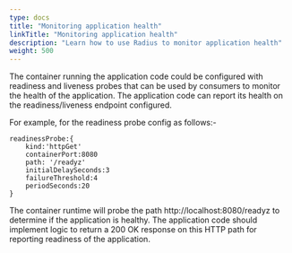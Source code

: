 ```yaml
---
type: docs
title: "Monitoring application health"
linkTitle: "Monitoring application health"
description: "Learn how to use Radius to monitor application health"
weight: 500
---
```


The container running the application code could be configured with readiness and liveness probes that can be used by consumers to monitor the health of the application. The application code can report its health on the readiness/liveness endpoint configured.

For example, for the readiness probe config as follows:-

```
readinessProbe:{
    kind:'httpGet'
    containerPort:8080
    path: '/readyz'
    initialDelaySeconds:3
    failureThreshold:4
    periodSeconds:20
}
```

The container runtime will probe the path http://localhost:8080/readyz to determine if the application is healthy. The application code should implement logic to return a 200 OK response on this HTTP path for reporting readiness of the application.